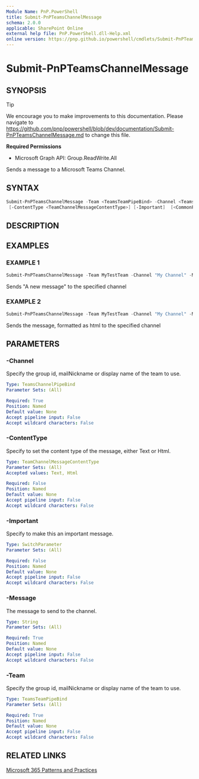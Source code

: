 ```yaml
---
Module Name: PnP.PowerShell
title: Submit-PnPTeamsChannelMessage
schema: 2.0.0
applicable: SharePoint Online
external help file: PnP.PowerShell.dll-Help.xml
online version: https://pnp.github.io/powershell/cmdlets/Submit-PnPTeamsChannelMessage.html
---
```

 
# Submit-PnPTeamsChannelMessage

## SYNOPSIS

> [!TIP]
> We encourage you to make improvements to this documentation. Please navigate to https://github.com/pnp/powershell/blob/dev/documentation/Submit-PnPTeamsChannelMessage.md to change this file.


**Required Permissions**

  * Microsoft Graph API: Group.ReadWrite.All

Sends a message to a Microsoft Teams Channel.

## SYNTAX

```powershell
Submit-PnPTeamsChannelMessage -Team <TeamsTeamPipeBind> -Channel <TeamsChannelPipeBind> -Message <String>
 [-ContentType <TeamChannelMessageContentType>] [-Important]  [<CommonParameters>]
```

## DESCRIPTION

## EXAMPLES

### EXAMPLE 1
```powershell
Submit-PnPTeamsChannelMessage -Team MyTestTeam -Channel "My Channel" -Message "A new message"
```

Sends "A new message" to the specified channel

### EXAMPLE 2
```powershell
Submit-PnPTeamsChannelMessage -Team MyTestTeam -Channel "My Channel" -Message "<strong>A bold new message</strong>" -ContentType Html
```

Sends the message, formatted as html to the specified channel

## PARAMETERS

### -Channel
Specify the group id, mailNickname or display name of the team to use.

```yaml
Type: TeamsChannelPipeBind
Parameter Sets: (All)

Required: True
Position: Named
Default value: None
Accept pipeline input: False
Accept wildcard characters: False
```

### -ContentType
Specify to set the content type of the message, either Text or Html.

```yaml
Type: TeamChannelMessageContentType
Parameter Sets: (All)
Accepted values: Text, Html

Required: False
Position: Named
Default value: None
Accept pipeline input: False
Accept wildcard characters: False
```

### -Important
Specify to make this an important message.

```yaml
Type: SwitchParameter
Parameter Sets: (All)

Required: False
Position: Named
Default value: None
Accept pipeline input: False
Accept wildcard characters: False
```

### -Message
The message to send to the channel.

```yaml
Type: String
Parameter Sets: (All)

Required: True
Position: Named
Default value: None
Accept pipeline input: False
Accept wildcard characters: False
```

### -Team
Specify the group id, mailNickname or display name of the team to use.

```yaml
Type: TeamsTeamPipeBind
Parameter Sets: (All)

Required: True
Position: Named
Default value: None
Accept pipeline input: False
Accept wildcard characters: False
```

## RELATED LINKS

[Microsoft 365 Patterns and Practices](https://aka.ms/m365pnp)

